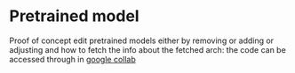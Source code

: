 # Pretrained model

Proof of concept edit pretrained models either by removing or adding or adjusting and how to fetch the info about the fetched arch:
the code can be accessed through in <a href ="https://bit.ly/49URiLN" > google collab </a>
